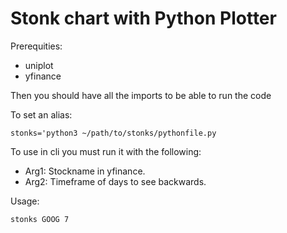 # Stonk chart with Python Plotter

Prerequities:

- uniplot
- yfinance

Then you should have all the imports to be able to run the code

To set an alias:

```stonks='python3 ~/path/to/stonks/pythonfile.py```

To use in cli you must run it with the following:

- Arg1: Stockname in yfinance.
- Arg2: Timeframe of days to see backwards.

Usage:

```stonks GOOG 7```
